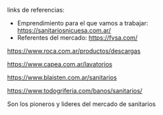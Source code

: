 
links de referencias:
- Emprendimiento para el que vamos a trabajar:
https://sanitariosnicuesa.com.ar/
- Referentes del mercado:
https://fvsa.com/

https://www.roca.com.ar/productos/descargas

https://www.capea.com.ar/lavatorios

https://www.blaisten.com.ar/sanitarios

https://www.todogriferia.com/banos/sanitarios/

Son los pioneros y lideres del mercado de sanitarios